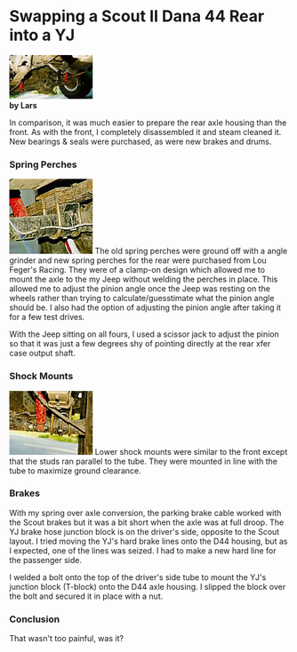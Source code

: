 # Swapping a Scout II Dana 44 Rear into a YJ

[![Rear under carriage view](/images/axle/updates/ihscout/ss13_.jpg)](/images/axle/updates/ihscout/ss13.jpg)\
**by Lars**

In comparison, it was much easier to prepare the rear axle housing than the front. As with the front, I completely disassembled it and steam cleaned it. New bearings & seals were purchased, as were new brakes and drums.

### Spring Perches

[![Adjustable perches](/images/axle/updates/ihscout/ss14_.jpg)](/images/axle/updates/ihscout/ss14.jpg) The old spring perches were ground off with a angle grinder and new spring perches for the rear were purchased from Lou Feger\'s Racing. They were of a clamp-on design which allowed me to mount the axle to the my Jeep without welding the perches in place. This allowed me to adjust the pinion angle once the Jeep was resting on the wheels rather than trying to calculate/guesstimate what the pinion angle should be. I also had the option of adjusting the pinion angle after taking it for a few test drives.

With the Jeep sitting on all fours, I used a scissor jack to adjust the pinion so that it was just a few degrees shy of pointing directly at the rear xfer case output shaft.

### Shock Mounts

[![Perch & shock mount](/images/axle/updates/ihscout/ss15_.jpg)](/images/axle/updates/ihscout/ss15.jpg) Lower shock mounts were similar to the front except that the studs ran parallel to the tube. They were mounted in line with the tube to maximize ground clearance.

### Brakes

With my spring over axle conversion, the parking brake cable worked with the Scout brakes but it was a bit short when the axle was at full droop. The YJ brake hose junction block is on the driver\'s side, opposite to the Scout layout. I tried moving the YJ\'s hard brake lines onto the D44 housing, but as I expected, one of the lines was seized. I had to make a new hard line for the passenger side.

I welded a bolt onto the top of the driver\'s side tube to mount the YJ\'s junction block (T-block) onto the D44 axle housing. I slipped the block over the bolt and secured it in place with a nut.

### Conclusion

That wasn\'t too painful, was it?
